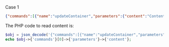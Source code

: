 Case 1
```json
{"commands":[{"name":"updateContainer","parameters":{"content":"Content Here"}}]}
```
The PHP code to read content is:
```php
$obj = json_decode('{"commands":[{"name":"updateContainer","parameters":{"content":"Content Here"}}]}');
echo $obj->{'commands'}[0]->{'parameters'}->{'content'};
```
